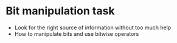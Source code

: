 # Bit manipulation task

* Look for the right source of information without too much help
* How to manipulate bits and use bitwise operators
